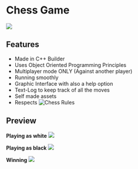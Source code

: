 # Chess Game

![](http://wealthmaxi.com/wp-content/uploads/2017/03/chess-banner-e1413862890327.jpg)

## Features

- Made in C++ Builder
- Uses Object Oriented Programming Principles
- Multiplayer mode ONLY (Against another player)
- Running smoothly
- Graphic Interface with also a help option
- Text-Log to keep track of all the moves
- Self made assets
- Respects ![Chess Rules](https://www.chess.com/learn-how-to-play-chess)

## Preview 

**Playing as white**
![](https://imgur.com/Pjnvo3B)

**Playing as black**
![](https://imgur.com/p1mfzvr)

**Winning**
![](https://imgur.com/22W7NVf)
